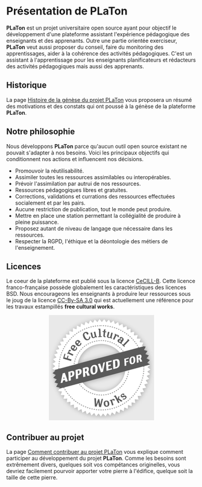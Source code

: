 # Présentation de PLaTon

**PLaTon** est un projet universitaire open source ayant pour objectif le développement
d'une plateforme assistant l'expérience pédagogique des enseignants et des apprenants.
Outre une partie orientée exerciseur, **PLaTon** veut aussi proposer du conseil, faire 
du monitoring des apprentissages, aider à la cohérence des activités pédagogiques. C'est 
un assistant à l'apprentissage pour les enseignants planificateurs et rédacteurs des 
activités pédagogiques mais aussi des apprenants.


## Historique

La page [Histoire de la génèse du projet PLaTon](histoire.md) vous proposera un résumé 
des motivations et des constats qui ont poussé à la génèse de la plateforme **PLaTon**.


## Notre philosophie

Nous développons **PLaTon** parce qu'aucun outil open source existant ne pouvait s'adapter 
à nos besoins. Voici les principaux objectifs qui conditionnent nos actions et influencent
nos décisions.

* Promouvoir la réutilisabilité.
* Assimiler toutes les ressources assimilables ou interopérables.
* Prévoir l'assimilation par autrui de nos ressources.
* Ressources pédagogiques libres et gratuites.
* Corrections, validations et currations des ressources effectuées socialement et par les pairs.
* Aucune restriction de publication, tout le monde peut produire.
* Mettre en place une station permettant la collégialité de produire à pleine puissance.
* Proposez autant de niveau de langage que nécessaire dans les ressources.
* Respecter la RGPD, l'éthique et la déontologie des métiers de l'enseignement.


## Licences

Le coeur de la plateforme est publié sous la licence 
<a href="https://github.com/PremierLangage/premierlangage/blob/master/LICENSE" target="blank">CeCILL-B</a>. Cette 
licence franco-française possède globalement les caractéristiques des licences BSD. Nous 
encourageons les enseignants à produire leur ressources sous le joug de la licence
<a href="https://creativecommons.org/licenses/by-sa/3.0/fr/" target="blank">CC-By-SA 3.0</a> 
qui est actuellement une référence pour les travaux estampillés **free cultural works**.

<p align="center">
<img alt="Approuved for free cultural works" src="images/FreeCulturalWorks_seal_x2.jpg">
</p>

## Contribuer au projet

La page [Comment contribuer au projet PLaTon](contribuer.md) vous explique comment 
participer au développement du projet **PLaTon**. Comme les besoins sont extrêmement
divers, quelques soit vos compétances originelles, vous devriez facilement pourvoir 
apporter votre pierre à l'édifice, quelque soit la taille de cette pierre.
